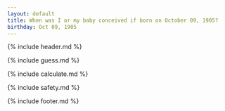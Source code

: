 ```yaml
---
layout: default
title: When was I or my baby conceived if born on October 09, 1905?
birthday: Oct 09, 1905
---
```


{% include header.md %}

{% include guess.md %}

{% include calculate.md %}

{% include safety.md %}

{% include footer.md %}



